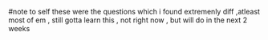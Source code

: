 #note to self
these were the questions which i found extremenly diff ,atleast most of em , still gotta learn this , not right now , but will do in the next 2 weeks
